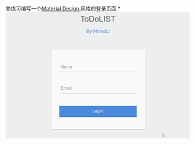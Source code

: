 :sunglasses:练习编写一个[Material Design ](http://blog.logo123.net/3992)风格的登录页面
*![](https://github.com/MorsoLi/login-page/blob/master/login.gif)
